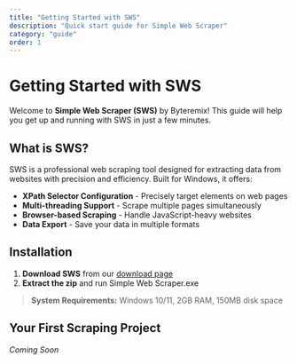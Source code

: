 ```yaml
---
title: "Getting Started with SWS"
description: "Quick start guide for Simple Web Scraper"
category: "guide"
order: 1
---
```


# Getting Started with SWS

Welcome to **Simple Web Scraper (SWS)** by Byteremix! This guide will help you get up and running with SWS in just a few minutes.

## What is SWS?

SWS is a professional web scraping tool designed for extracting data from websites with precision and efficiency. Built for Windows, it offers:

- **XPath Selector Configuration** - Precisely target elements on web pages
- **Multi-threading Support** - Scrape multiple pages simultaneously
- **Browser-based Scraping** - Handle JavaScript-heavy websites
- **Data Export** - Save your data in multiple formats

## Installation

1. **Download SWS** from our [download page](/download)
2. **Extract the zip** and run Simple Web Scraper.exe

> **System Requirements:** Windows 10/11, 2GB RAM, 150MB disk space

## Your First Scraping Project

  *Coming Soon*